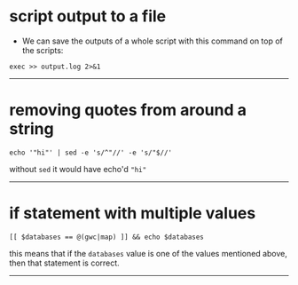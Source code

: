 # script output to a file
* We can save the outputs of a whole script with this command on top of the scripts:  
```
exec >> output.log 2>&1
```
---
# removing quotes from around a string
```
echo '"hi"' | sed -e 's/^"//' -e 's/"$//'
```
without `sed` it would have echo'd `"hi"`

---
# if statement with multiple values
```
[[ $databases == @(gwc|map) ]] && echo $databases
```
this means that if the `databases` value is one of the values mentioned above, then that statement is correct.  

---
